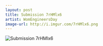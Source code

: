 ```yaml
---
layout: post
title: Submission 7rHMlx6
artist: WomEngineersDay
image-url: http://i.imgur.com/7rHMlx6.png
---
```


![Submission 7rHMlx6](http://i.imgur.com/7rHMlx6.png)

